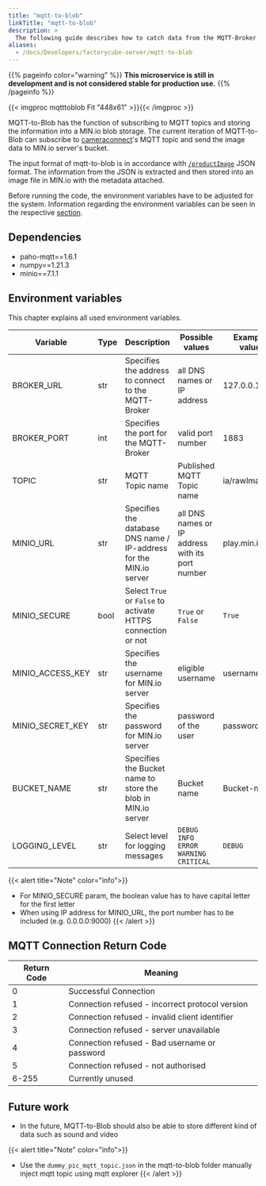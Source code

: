 ```yaml
---
title: "mqtt-to-blob"
linkTitle: "mqtt-to-blob"
description: >
  The following guide describes how to catch data from the MQTT-Broker and push them to the MIN.io blob storage
aliases:
  - /docs/Developers/factorycube-server/mqtt-to-blob
---
```

{{% pageinfo color="warning" %}}
**This microservice is still in development and is not considered stable for production use.**
{{% /pageinfo %}}

{{< imgproc mqtttoblob Fit "448x61" >}}{{< /imgproc >}}

MQTT-to-Blob has the function of subscribing to MQTT topics and storing the information into a MIN.io blob storage. The current iteration of MQTT-to-Blob can subscribe to [cameraconnect](/docs/developers/united-manufacturing-hub/cameraconnect)'s MQTT topic and send the image data to MIN.io server's bucket.

The input format of mqtt-to-blob is in accordance with [```/productImage```](/docs/concepts/mqtt/#productimage) JSON format. The information from the JSON is extracted and then stored into an image file in MIN.io with the metadata attached.

Before running the code, the environment variables have to be adjusted for the system. Information regarding the environment variables can be seen in the respective [section](#environment-variables).

## Dependencies

- paho-mqtt==1.6.1
- numpy==1.21.3
- minio==7.1.1

## Environment variables

This chapter explains all used environment variables.

| Variable | Type | Description | Possible values | Example value |
|----|----|----|----|----|
| BROKER_URL | str | Specifies the address to connect to the MQTT-Broker | all DNS names or IP address | 127.0.0.1 |
| BROKER_PORT| int | Specifies the port for the MQTT-Broker | valid port number | 1883 |
| TOPIC | str | MQTT Topic name | Published MQTT Topic name | ia/rawImage/# |
| MINIO_URL | str | Specifies the database DNS name / IP-address for the MIN.io server | all DNS names or IP address with its port number | play.min.io |
| MINIO_SECURE | bool | Select `True` or `False` to activate HTTPS connection or not | `True` or `False` | `True` |
| MINIO_ACCESS_KEY | str | Specifies the username for MIN.io server | eligible username | username |
| MINIO_SECRET_KEY | str | Specifies the password for MIN.io server | password of the user | password |
| BUCKET_NAME | str | Specifies the Bucket name to store the blob in MIN.io server | Bucket name | Bucket-name |
| LOGGING_LEVEL | str | Select level for logging messages | `DEBUG` `INFO` `ERROR` `WARNING` `CRITICAL` | `DEBUG` |

{{< alert title="Note" color="info">}}
- For MINIO_SECURE param, the boolean value has to have capital letter for the first letter
- When using IP address for MINIO_URL, the port number has to be included (e.g. 0.0.0.0:9000)
{{< /alert >}}

## MQTT Connection Return Code
| Return Code | Meaning |
|----|----|
| 0 | Successful Connection |
| 1 | Connection refused - incorrect protocol version |
| 2 | Connection refused - invalid client identifier |
| 3 | Connection refused - server unavailable |
| 4 | Connection refused - Bad username or password |
| 5 | Connection refused - not authorised |
| 6-255 | Currently unused |

## Future work

- In the future, MQTT-to-Blob should also be able to store different kind of data such as sound and video

{{< alert title="Note" color="info">}}
- Use the `dummy_pic_mqtt_topic.json` in the mqtt-to-blob folder manually inject mqtt topic using mqtt explorer
{{< /alert >}}


